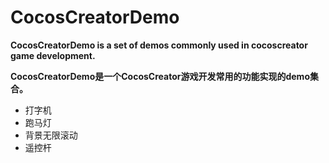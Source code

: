 # CocosCreatorDemo


**CocosCreatorDemo is a set of demos commonly used in cocoscreator game development.**


**CocosCreatorDemo是一个CocosCreator游戏开发常用的功能实现的demo集合。**

- 打字机
- 跑马灯
- 背景无限滚动
- 遥控杆
